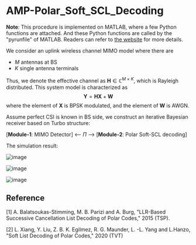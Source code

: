 # AMP-Polar_Soft_SCL_Decoding

**Note**: This procedure is implemented on MATLAB, where a few Python functions are attached. And these Python functions are called by the "pyrunfile" of MATLAB. Readers can refer to [the website](https://aleksandarhaber.com/tutorial-on-how-to-execute-python-code-directly-matlab/) for more details.

We consider an uplink wireless channel MIMO model where there are 

- $M$ antennas at BS
- $K$ single antenna terminals

Thus, we denote the effective channel as $\boldsymbol H \in \mathbb C^{M \times K}$, which is Rayleigh distributed. This system model is characterized as 
$$\boldsymbol Y = \boldsymbol H \boldsymbol X + \boldsymbol W$$
where the element of $\boldsymbol X$ is BPSK modulated, and the element of $\boldsymbol W$ is AWGN.

Assume perfect CSI is known in BS side, we construct an iterative Bayesian receiver based on Turbo structure:

[**Module-1**: MIMO Detector] <-- $\Pi$ --> [**Module-2**: Polar Soft-SCL decoding]

The simulation result:

![image](https://github.com/Luoshengsong/AMP-Polar_Soft_SCL_Decoding/assets/73685146/8ed3dab7-ff1f-4846-ad93-34520d7bc35b)

![image](https://github.com/Luoshengsong/AMP-Polar_Soft_SCL_Decoding/assets/73685146/d9dc0ff6-4408-4592-a59e-01abf14210b8)

![image](https://github.com/Luoshengsong/AMP-Polar_Soft_SCL_Decoding/assets/73685146/99832d6e-b55e-42da-9645-112cdd00045e)




## Reference
[1] A. Balatsoukas-Stimming, M. B. Parizi and A. Burg, "LLR-Based Successive Cancellation List Decoding of Polar Codes," 2015 (TSP).

[2] L. Xiang, Y. Liu, Z. B. K. Egilmez, R. G. Maunder, L. -L. Yang and L.Hanzo, "Soft List Decoding of Polar Codes," 2020 (TVT)


